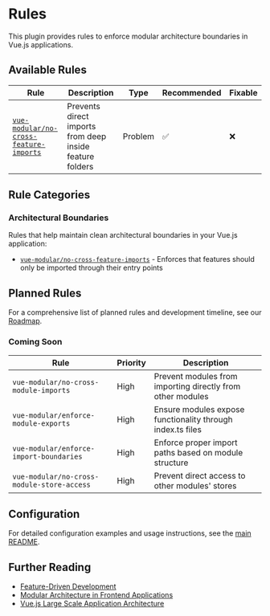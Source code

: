 # Rules

This plugin provides rules to enforce modular architecture boundaries in Vue.js applications.

## Available Rules

| Rule | Description | Type | Recommended | Fixable |
|------|-------------|------|-------------|---------|
| [`vue-modular/no-cross-feature-imports`](./rules/no-cross-feature-imports.md) | Prevents direct imports from deep inside feature folders | Problem | ✅ | ❌ |

## Rule Categories

### Architectural Boundaries
Rules that help maintain clean architectural boundaries in your Vue.js application:

- [`vue-modular/no-cross-feature-imports`](./rules/no-cross-feature-imports.md) - Enforces that features should only be imported through their entry points

## Planned Rules

For a comprehensive list of planned rules and development timeline, see our [Roadmap](./roadmap.md).

### Coming Soon

| Rule | Priority | Description |
|------|----------|-------------|
| `vue-modular/no-cross-module-imports` | High | Prevent modules from importing directly from other modules |
| `vue-modular/enforce-module-exports` | High | Ensure modules expose functionality through index.ts files |
| `vue-modular/enforce-import-boundaries` | High | Enforce proper import paths based on module structure |
| `vue-modular/no-cross-module-store-access` | High | Prevent direct access to other modules' stores |

## Configuration

For detailed configuration examples and usage instructions, see the [main README](../README.md).

## Further Reading

- [Feature-Driven Development](https://en.wikipedia.org/wiki/Feature-driven_development)
- [Modular Architecture in Frontend Applications](https://martinfowler.com/articles/micro-frontends.html)
- [Vue.js Large Scale Application Architecture](https://vuejs.org/guide/scaling-up/state-management.html)
